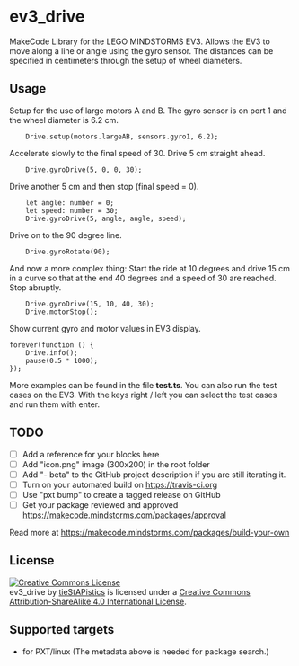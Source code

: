 # ev3_drive

MakeCode Library for the LEGO MINDSTORMS EV3.
Allows the EV3 to move along a line or angle using the gyro sensor. The distances can be specified in centimeters through the setup of wheel diameters.

## Usage

Setup for the use of large motors A and B. The gyro sensor is on port 1 and the wheel diameter is 6.2 cm.
```
	Drive.setup(motors.largeAB, sensors.gyro1, 6.2);
```

Accelerate slowly to the final speed of 30. Drive 5 cm straight ahead.
```
	Drive.gyroDrive(5, 0, 0, 30);
```

Drive another 5 cm and then stop (final speed = 0).
```
	let angle: number = 0;
	let speed: number = 30;
	Drive.gyroDrive(5, angle, angle, speed);
```

Drive on to the 90 degree line.
```
	Drive.gyroRotate(90);
```


And now a more complex thing: Start the ride at 10 degrees and drive 15 cm in a curve so that at the end 40 degrees and a speed of 30 are reached. Stop abruptly.
```
	Drive.gyroDrive(15, 10, 40, 30);
	Drive.motorStop();
```

Show current gyro and motor values in EV3 display.
```
forever(function () {
    Drive.info();
    pause(0.5 * 1000);
});

```

More examples can be found in the file **test.ts**.
You can also run the test cases on the EV3. With the keys right / left you can select the test cases and run them with enter.

## TODO

- [ ] Add a reference for your blocks here
- [ ] Add "icon.png" image (300x200) in the root folder
- [ ] Add "- beta" to the GitHub project description if you are still iterating it.
- [ ] Turn on your automated build on https://travis-ci.org
- [ ] Use "pxt bump" to create a tagged release on GitHub
- [ ] Get your package reviewed and approved https://makecode.mindstorms.com/packages/approval

Read more at https://makecode.mindstorms.com/packages/build-your-own

## License

<a rel="license" href="http://creativecommons.org/licenses/by-sa/4.0/"><img alt="Creative Commons License" style="border-width:0" src="https://i.creativecommons.org/l/by-sa/4.0/88x31.png" /></a><br /><span xmlns:dct="http://purl.org/dc/terms/" property="dct:title">ev3_drive</span> by <a xmlns:cc="http://creativecommons.org/ns#" href="http://tiestapistics.de" property="cc:attributionName" rel="cc:attributionURL">tieStAPistics</a> is licensed under a <a rel="license" href="http://creativecommons.org/licenses/by-sa/4.0/">Creative Commons Attribution-ShareAlike 4.0 International License</a>.


## Supported targets

* for PXT/linux
(The metadata above is needed for package search.)

